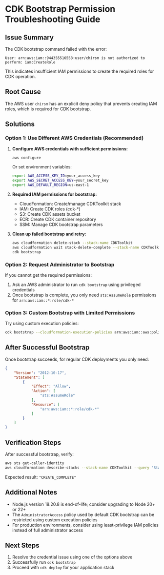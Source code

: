 # CDK Bootstrap Permission Troubleshooting Guide

## Issue Summary
The CDK bootstrap command failed with the error:
```
User: arn:aws:iam::944355516553:user/chirsm is not authorized to perform: iam:CreateRole
```

This indicates insufficient IAM permissions to create the required roles for CDK operation.

## Root Cause
The AWS user `chirsm` has an explicit deny policy that prevents creating IAM roles, which is required for CDK bootstrap.

## Solutions

### Option 1: Use Different AWS Credentials (Recommended)

1. **Configure AWS credentials with sufficient permissions:**
   ```bash
   aws configure
   ```
   
   Or set environment variables:
   ```bash
   export AWS_ACCESS_KEY_ID=your_access_key
   export AWS_SECRET_ACCESS_KEY=your_secret_key
   export AWS_DEFAULT_REGION=us-east-1
   ```

2. **Required IAM permissions for bootstrap:**
   - CloudFormation: Create/manage CDKToolkit stack
   - IAM: Create CDK roles (cdk-*)
   - S3: Create CDK assets bucket
   - ECR: Create CDK container repository
   - SSM: Manage CDK bootstrap parameters

3. **Clean up failed bootstrap and retry:**
   ```bash
   aws cloudformation delete-stack --stack-name CDKToolkit
   aws cloudformation wait stack-delete-complete --stack-name CDKToolkit
   cdk bootstrap
   ```

### Option 2: Request Administrator to Bootstrap

If you cannot get the required permissions:
1. Ask an AWS administrator to run `cdk bootstrap` using privileged credentials
2. Once bootstrap is complete, you only need `sts:AssumeRole` permissions for `arn:aws:iam::*:role/cdk-*`

### Option 3: Custom Bootstrap with Limited Permissions

Try using custom execution policies:
```bash
cdk bootstrap --cloudformation-execution-policies arn:aws:iam::aws:policy/PowerUserAccess
```

## After Successful Bootstrap

Once bootstrap succeeds, for regular CDK deployments you only need:
```json
{
    "Version": "2012-10-17",
    "Statement": [
        {
            "Effect": "Allow",
            "Action": [
                "sts:AssumeRole"
            ],
            "Resource": [
                "arn:aws:iam::*:role/cdk-*"
            ]
        }
    ]
}
```

## Verification Steps

After successful bootstrap, verify:
```bash
aws sts get-caller-identity
aws cloudformation describe-stacks --stack-name CDKToolkit --query 'Stacks[0].StackStatus'
```

Expected result: `"CREATE_COMPLETE"`

## Additional Notes

- Node.js version 18.20.8 is end-of-life; consider upgrading to Node 20+ or 22+
- The `AdministratorAccess` policy used by default CDK bootstrap can be restricted using custom execution policies
- For production environments, consider using least-privilege IAM policies instead of full administrator access

## Next Steps

1. Resolve the credential issue using one of the options above
2. Successfully run `cdk bootstrap`
3. Proceed with `cdk deploy` for your application stack